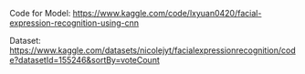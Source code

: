 Code for Model: https://www.kaggle.com/code/lxyuan0420/facial-expression-recognition-using-cnn 


Dataset: https://www.kaggle.com/datasets/nicolejyt/facialexpressionrecognition/code?datasetId=155246&sortBy=voteCount
